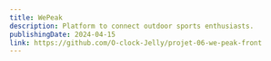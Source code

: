 ```yaml
---
title: WePeak
description: Platform to connect outdoor sports enthusiasts.
publishingDate: 2024-04-15
link: https://github.com/O-clock-Jelly/projet-06-we-peak-front
---
```

